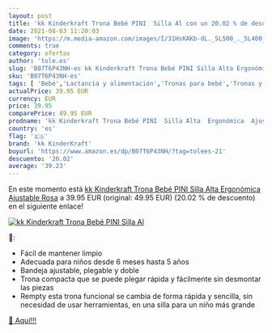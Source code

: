 ```yaml
---
layout: post
title: 'kk Kinderkraft Trona Bebé PINI  Silla Al con un 20.02 % de descuento'
date: 2021-08-03 11:20:03
image: 'https://m.media-amazon.com/images/I/31HsKAKb-dL._SL500_._SL400_.jpg'
comments: true
category: ofertas
author: 'tole.es'
slug: 'B07T6P43NH-es kk Kinderkraft Trona Bebé PINI Silla Alta Ergonómica...'
sku: 'B07T6P43NH-es'
tags: [ 'Bebé','Lactancia y alimentación','Tronas para bebé','Tronas y asientos','bebé','kk kinderkraft','trona', ]
actualPrice: 39.95 EUR
currency: EUR
price: 39.95
comparePrice: 49.95 EUR
prodname: 'kk Kinderkraft Trona Bebé PINI  Silla Alta  Ergonómica  Ajustable  Rosa'
country: 'es'
flag: '🇪🇸'
brand: 'kk KinderKraft'
buyurl: 'https://www.amazon.es/dp/B07T6P43NH/?tag=tolees-21'
descuento: '20.02'
average: '39.23'
---
```


En este momento está [kk Kinderkraft Trona Bebé PINI  Silla Alta  Ergonómica  Ajustable  Rosa](https://www.amazon.es/dp/B07T6P43NH/?tag=tolees-21) a 39.95 EUR (original: 49.95 EUR) (20.02 %  de descuento) en el siguiente enlace!

[![kk Kinderkraft Trona Bebé PINI  Silla Al](https://m.media-amazon.com/images/I/31HsKAKb-dL._SL500_._SL400_.jpg)](https://www.amazon.es/dp/B07T6P43NH/?tag=tolees-21)

🔎:

- Fácil de mantener limpio
- Adecuada para niños desde 6 meses hasta 5 años
- Bandeja ajustable, plegable y doble
- Trona compacta que se puede plegar rápida y fácilmente sin desmontar las piezas
- Rempty esta trona funcional se cambia de forma rápida y sencilla, sin necesidad de usar herramientas, en una silla para un niño más grande

[🛒 Aquí!!!](https://www.amazon.es/dp/B07T6P43NH/?tag=tolees-21)
